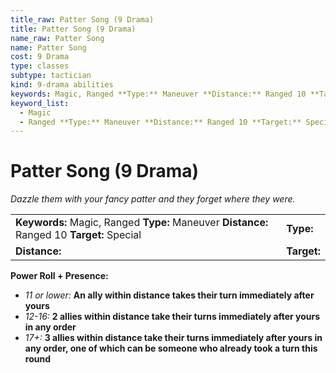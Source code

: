 ```yaml
---
title_raw: Patter Song (9 Drama)
title: Patter Song (9 Drama)
name_raw: Patter Song
name: Patter Song
cost: 9 Drama
type: classes
subtype: tactician
kind: 9-drama abilities
keywords: Magic, Ranged **Type:** Maneuver **Distance:** Ranged 10 **Target:** Special
keyword_list:
  - Magic
  - Ranged **Type:** Maneuver **Distance:** Ranged 10 **Target:** Special
---
```


# Patter Song (9 Drama)

*Dazzle them with your fancy patter and they forget where they were.*

|                                                                                            |             |
| :----------------------------------------------------------------------------------------- | :---------- |
| **Keywords:** Magic, Ranged **Type:** Maneuver **Distance:** Ranged 10 **Target:** Special | **Type:**   |
| **Distance:**                                                                              | **Target:** |

**Power Roll + Presence:**

- *11 or lower:* **An ally within distance takes their turn immediately after yours**
- *12-16:* **2 allies within distance take their turns immediately after yours in any order**
- *17+:* **3 allies within distance take their turns immediately after yours in any order, one of which can be someone who already took a turn this round**
